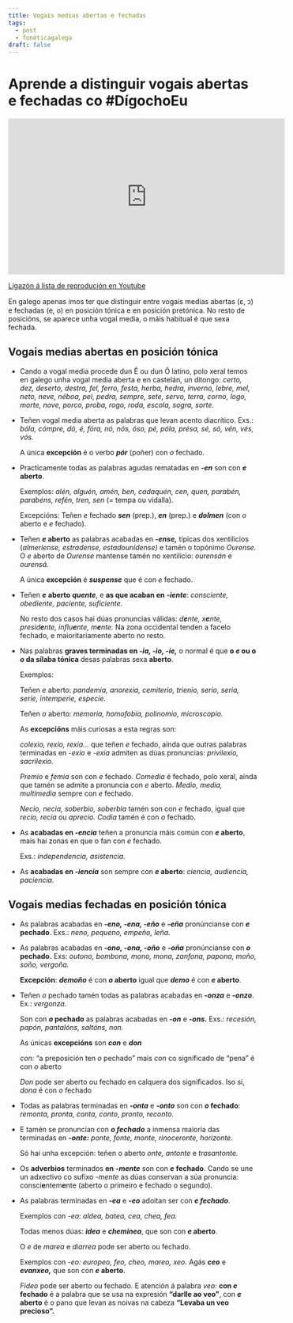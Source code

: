 ```yaml
---
title: Vogais medias abertas e fechadas
tags:
  - post
  - fonéticagalega
draft: false
---
```


# Aprende a distinguir vogais abertas e fechadas co #DígochoEu

<iframe width="560" height="315" src="https://www.youtube.com/embed/videoseries?list=PLPJdEqiyl2dDQCP7S74R5yHZvI017RTQ_" title="YouTube video player" frameborder="0" allow="accelerometer; autoplay; clipboard-write; encrypted-media; gyroscope; picture-in-picture" allowfullscreen></iframe>

[Ligazón á lista de reprodución en
Youtube](https://www.youtube.com/playlist?list=PLPJdEqiyl2dDQCP7S74R5yHZvI017RTQ_)

En galego apenas imos ter que distinguir entre vogais medias abertas (ε, ᴐ) e
fechadas (e, o) en posición tónica e en posición pretónica. No resto de
posicións, se aparece unha vogal media, o máis habitual é que sexa fechada.

## Vogais medias abertas en posición tónica

- Cando a vogal media procede dun Ĕ ou dun Ŏ latino, polo xeral temos en galego
  unha vogal media aberta e en castelán, un ditongo: _certo, dez, deserto,
  destra, fel, ferro, festa, herba, hedra, inverno, lebre, mel, neto, neve,
  néboa, pel, pedra, sempre, sete, servo, terra, corno, logo, morte, nove,
  porco, proba, rogo, roda, escola, sogra, sorte._
- Teñen vogal media aberta as palabras que levan acento diacrítico. Exs.: _bóla,
  cómpre, dó, é, fóra, nó, nós, óso, pé, póla, présa, sé, só, vén, vés, vós._

  A única **excepción** é o verbo _**pór**_ (poñer) con _o_ fechado.
- Practicamente todas as palabras agudas rematadas en _**-en**_ son con **_e_
  aberto**.

  Exemplos: _alén, alguén, amén, ben, cadaquén, cen, quen, parabén, parabéns,
  refén, tren, sen_ (= tempa ou vidalla).

  Excepcións: Teñen _e_ fechado _**sen**_ (prep.), _**en**_ (prep.) e
  _**dolmen**_ (con _o_ aberto e _e_ fechado).
- Teñen **_e_ aberto** as palabras acabadas en _**-ense,**_ típicas dos
  xentilicios (_almeriense, estradense, estadounidense)_ e tamén o topónimo
  _Ourense._ O _e_ aberto de _Ourense_ mantense tamén no xentilicio: _ourensán_
  e _ourensá._

  A única **excepción** é _**suspense**_ que é con _e_ fechado.
- Teñen _**e**_ **aberto** _**quente**_, e **as que acaban en** _**-iente**_:
  _consciente, obediente, paciente, suficiente._

  No resto dos casos hai dúas pronuncias válidas: _d**e**nte, x**e**nte,
  presid**e**nte, influ**e**nte, m**e**nte._ Na zona occidental tenden a facelo
  fechado, e maioritariamente aberto no resto.
- Nas palabras **graves terminadas en _-ia, -io, -ie,_** o normal é que **o _e_
  ou o _o_ da sílaba tónica** desas palabras sexa **aberto**.

  Exemplos:

  Teñen _e_ aberto: _pandemia, anorexia, cemiterio, trienio, serio, seria,
  serie, intemperie, especie._

  Teñen _o_ aberto: _memoria, homofobia, polinomio, microscopio._

  As **excepcións** máis curiosas a esta regras son:

  _colexio, rexio, rexia..._ que teñen _e_ fechado, aínda que outras palabras
  terminadas en _-exio_ e _-exia_ admiten as dúas pronuncias: _privilexio,
  sacrilexio._

  _Premio_ e _femia_ son con _e_ fechado. _Comedia_ é fechado, polo xeral, aínda
  que tamén se admite a pronuncia con _e_ aberto. _Medio, media, multimedia_
  sempre con _e_ fechado.

  _Necio, necia, soberbio, soberbia_ tamén son con _e_ fechado, igual que
  _recio, recia_ ou _aprecio. Codia_ tamén é con _o_ fechado.
- As **acabadas en _-encia_** teñen a pronuncia máis común con **_e_ aberto**,
  mais hai zonas en que o fan con _e_ fechado.

  Exs.: _independencia, asistencia._
- As **acabadas en _-iencia_** son sempre con **_e_ aberto**: _ciencia,
  audiencia, paciencia._

## Vogais medias fechadas en posición tónica

- As palabras acabadas en **-_eno, -ena, -eño_** e **-_eña_** pronúncianse con
  **_e_ pechado**. Exs.: _neno, pequeno, empeño, leña._
- As palabras acabadas en **-_ono, -ona, -oño_** e _**-oña**_ pronúncianse con
  **_o_ pechado.** Exs: _outono, bombona, mono, mona, zanfona, papona, moño,
  soño, vergoña._

  **Excepción**: _**demoño**_ é con **_o_ aberto** igual que _**demo**_ é con
  **_e_ aberto**.
- Teñen _o_ pechado tamén todas as palabras acabadas en _**-onza**_ e
  _**-onzo**_. Ex.: _vergonza._

  Son con **_o_ pechado** as palabras acabadas en _**-on**_ e **-_ons._** Exs.:
  _recesión, papón, pantalóns, saltóns, non._

  As únicas **excepcións** son _**con**_ e _**don**_

  _con:_ “a preposición ten _o_ pechado” mais _con_ co significado de “pena” é
  con _o_ aberto

  _Don_ pode ser aberto ou fechado en calquera dos significados. Iso si, _dona_
  é con _o_ fechado
- Todas as palabras terminadas en _**-onta**_ e _**-onto**_ son con **_o_
  fechado**: _remonta, pronta, conta, conto, pronto, reconto._
- E tamén se pronuncian con _**o fechado**_ a inmensa maioría das terminadas en
  _**-onte:**_ _ponte, fonte, monte, rinoceronte, horizonte._

  Só hai unha excepción: teñen o aberto _onte, antonte_ e _trasantonte._
- Os **adverbios** terminados **en** _**-mente**_ son con _**e**_ **fechado**.
  Cando se une un adxectivo co sufixo _-mente_ as dúas conservan a súa
  pronuncia: consci**e**ntem**e**nte (aberto o primeiro e fechado o segundo).
- As palabras terminadas en _**-ea**_ e _**-eo**_ adoitan ser con _**e
  fechado**_.

  Exemplos con _-ea: aldea, batea, cea, chea, fea._

  Todas menos dúas: _**idea**_ e _**cheminea**_, que son con **_e_ aberto**.

  O _e_ de _marea_ e _diarrea_ pode ser aberto ou fechado.

  Exemplos con _-eo: europeo, feo, cheo, mareo, xeo._ Agás _**ceo**_ e
  _**evanxeo,**_ que son con **_e_ aberto**.

  _Fideo_ pode ser aberto ou fechado. E atención á palabra _veo:_ **con _e_
  fechado** é a palabra que se usa na expresión **“darlle ao veo”**, con **_e_
  aberto** é o pano que levan as noivas na cabeza **“Levaba un veo precioso”.**
